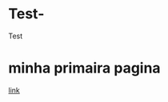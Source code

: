 # Test-
Test
<!DOCTYPE html>
<html>
<head>
    <title>calma</title>
</head>
<body>
     <h1>minha primaira pagina</h1>
</body>
</html>
      <title>consegui</title>
      <a href= https://www.youtube.com/watch?v=93TXfW3MT4o&ab_channel=MKMUSIC>link</a>
      
      
      
    
  




  






